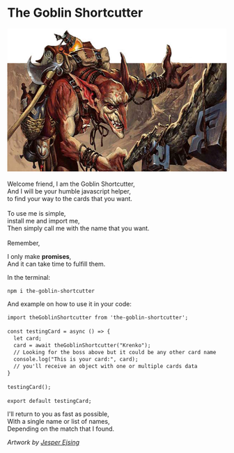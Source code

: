 # The Goblin Shortcutter

<div align="center">
  <img width="620" height="329" src="./img/goblin-shortcutter.jpg">
</div>
<br/>
Welcome friend, I am the Goblin Shortcutter,<br/>
And I will be your humble javascript helper,<br/>
to find your way to the cards that you want.<br/>
<br/>
To use me is simple, <br/>
install me and import me,<br/>
Then simply call me with the name that you want.<br/>
<br/>
Remember,<br/>

I only make **promises**,<br/>
And it can take time to fulfill them.<br/>

In the terminal:
```
npm i the-goblin-shortcutter
```

And example on how to use it in your code:
```
import theGoblinShortcutter from 'the-goblin-shortcutter';

const testingCard = async () => {
  let card;
  card = await theGoblinShortcutter("Krenko");
  // Looking for the boss above but it could be any other card name 
  console.log("This is your card:", card);
  // you'll receive an object with one or multiple cards data 
}

testingCard();

export default testingCard;
```

I'll return to you as fast as possible,<br/>
With a single name or list of names, <br/>
Depending on the match that I found.

*Artwork by [Jesper Ejsing](http://jesperejsing.com/)*